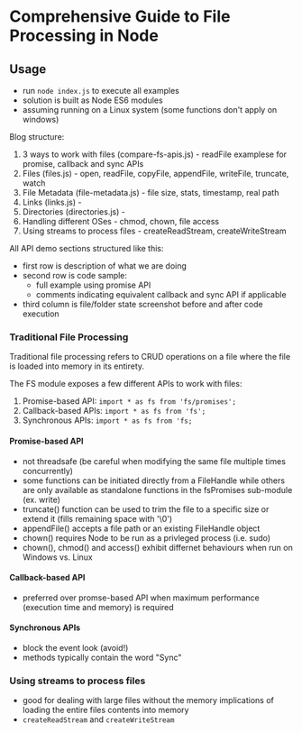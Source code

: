 # Comprehensive Guide to File Processing in Node

## Usage

* run `node index.js` to execute all examples
* solution is built as Node ES6 modules
* assuming running on a Linux system (some functions don't apply on windows)



Blog structure:

1. 3 ways to work with files (compare-fs-apis.js) - readFile examplese for promise, callback and sync APIs
1. Files (files.js) - open, readFile, copyFile, appendFile, writeFile, truncate, watch
1. File Metadata (file-metadata.js) - file size, stats, timestamp, real path
1. Links (links.js) -
1. Directories (directories.js) - 
1. Handling different OSes - chmod, chown, file access
1. Using streams to process files - createReadStream, createWriteStream

All API demo sections structured like this:

* first row is description of what we are doing
* second row is code sample:
    * full example using promise API
    * comments indicating equivalent callback and sync API if applicable
* third column is file/folder state screenshot before and after code execution


### Traditional File Processing

Traditional file processing refers to CRUD operations on a file where the file is loaded into memory in its entirety.

The FS module exposes a few different APIs to work with files:

1. Promise-based API: `import * as fs from 'fs/promises';`
1. Callback-based APIs: `import * as fs from 'fs';`
1. Synchronous APIs: `import * as fs from 'fs;`

#### Promise-based API

* not threadsafe (be careful when modifying the same file multiple times concurrently)
* some functions can be initiated directly from a FileHandle while others are only available as standalone functions in the fsPromises sub-module (ex. write)
* truncate() function can be used to trim the file to a specific size or extend it (fills remaining space with '\0')
* appendFile() accepts a file path or an existing FileHandle object
* chown() requires Node to be run as a privleged process (i.e. sudo)
* chown(), chmod() and access() exhibit differnet behaviours when run on Windows vs. Linux

#### Callback-based API

* preferred over promse-based API when maximum performance (execution time and memory) is required


#### Synchronous APIs

* block the event look (avoid!)
* methods typically contain the word "Sync"


### Using streams to process files

* good for dealing with large files without the memory implications of loading the entire files contents into memory
* `createReadStream` and `createWriteStream`
